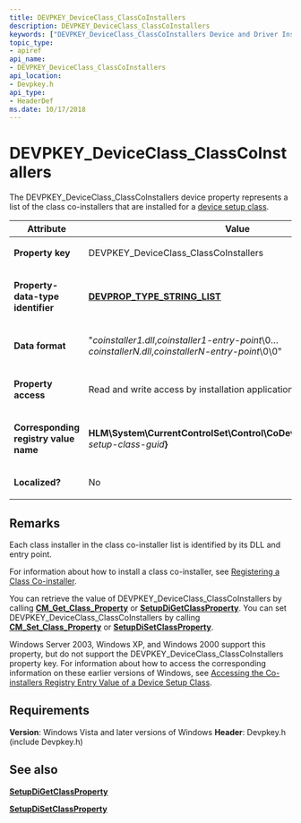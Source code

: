 ```yaml
---
title: DEVPKEY_DeviceClass_ClassCoInstallers
description: DEVPKEY_DeviceClass_ClassCoInstallers
keywords: ["DEVPKEY_DeviceClass_ClassCoInstallers Device and Driver Installation"]
topic_type:
- apiref
api_name:
- DEVPKEY_DeviceClass_ClassCoInstallers
api_location:
- Devpkey.h
api_type:
- HeaderDef
ms.date: 10/17/2018
---
```


# DEVPKEY_DeviceClass_ClassCoInstallers


The DEVPKEY_DeviceClass_ClassCoInstallers device property represents a list of the class co-installers that are installed for a [device setup class](./overview-of-device-setup-classes.md).

<table>
<colgroup>
<col width="50%" />
<col width="50%" />
</colgroup>
<thead>
<tr>
<th>Attribute</th>
<th>Value</th>
</tr>
</thead>
<tbody>
<tr class="odd">
<td align="left"><p><strong>Property key</strong></p></td>
<td align="left"><p>DEVPKEY_DeviceClass_ClassCoInstallers</p></td>
</tr>
<tr class="even">
<td align="left"><p><strong>Property-data-type identifier</strong></p></td>
<td align="left"><p><a href="devprop-type-string-list.md" data-raw-source="[&lt;strong&gt;DEVPROP_TYPE_STRING_LIST&lt;/strong&gt;](devprop-type-string-list.md)"><strong>DEVPROP_TYPE_STRING_LIST</strong></a></p></td>
</tr>
<tr class="odd">
<td align="left"><p><strong>Data format</strong></p></td>
<td align="left"><p>"<em>coinstaller1.dll</em>,<em>coinstaller1-entry-point</em>\0…<em>coinstallerN.dll</em>,<em>coinstallerN-entry-point</em>\0\0"</p></td>
</tr>
<tr class="even">
<td align="left"><p><strong>Property access</strong></p></td>
<td align="left"><p>Read and write access by installation applications and installers</p></td>
</tr>
<tr class="odd">
<td align="left"><p><strong>Corresponding registry value name</strong></p></td>
<td align="left"><p><strong>HLM\System\CurrentControlSet\Control\CoDeviceInstallers{</strong><em>device-setup-class-guid</em><strong>}</strong></p></td>
</tr>
<tr class="even">
<td align="left"><p><strong>Localized?</strong></p></td>
<td align="left"><p>No</p></td>
</tr>
</tbody>
</table>

 

## Remarks

Each class installer in the class co-installer list is identified by its DLL and entry point.

For information about how to install a class co-installer, see [Registering a Class Co-installer](./registering-a-class-co-installer.md).

You can retrieve the value of DEVPKEY_DeviceClass_ClassCoInstallers by calling [**CM_Get_Class_Property**](/windows/win32/api/cfgmgr32/nf-cfgmgr32-cm_get_class_propertyw) or [**SetupDiGetClassProperty**](/windows/win32/api/setupapi/nf-setupapi-setupdigetclasspropertyw). You can set DEVPKEY_DeviceClass_ClassCoInstallers by calling [**CM_Set_Class_Property**](/windows/win32/api/cfgmgr32/nf-cfgmgr32-cm_set_class_propertyw) or [**SetupDiSetClassProperty**](/windows/win32/api/setupapi/nf-setupapi-setupdisetclasspropertyw).

Windows Server 2003, Windows XP, and Windows 2000 support this property, but do not support the DEVPKEY_DeviceClass_ClassCoInstallers property key. For information about how to access the corresponding information on these earlier versions of Windows, see [Accessing the Co-installers Registry Entry Value of a Device Setup Class](./accessing-the-co-installers-registry-entry-value-of-a-device-setup-cla.md).

## Requirements

**Version**: Windows Vista and later versions of Windows
**Header**: Devpkey.h (include Devpkey.h)


## See also


[**SetupDiGetClassProperty**](/windows/win32/api/setupapi/nf-setupapi-setupdigetclasspropertyw)

[**SetupDiSetClassProperty**](/windows/win32/api/setupapi/nf-setupapi-setupdisetclasspropertyw)

 

